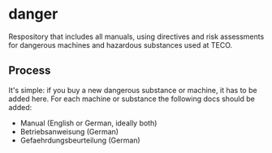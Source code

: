 # danger
Respository that includes all manuals, using directives and risk assessments for dangerous machines and hazardous substances used at TECO.

## Process
It's simple: if you buy a new dangerous substance or machine, it has to be added here. For each machine or substance the following docs should be added:
- Manual (English or German, ideally both)
- Betriebsanweisung (German)
- Gefaehrdungsbeurteilung (German)
